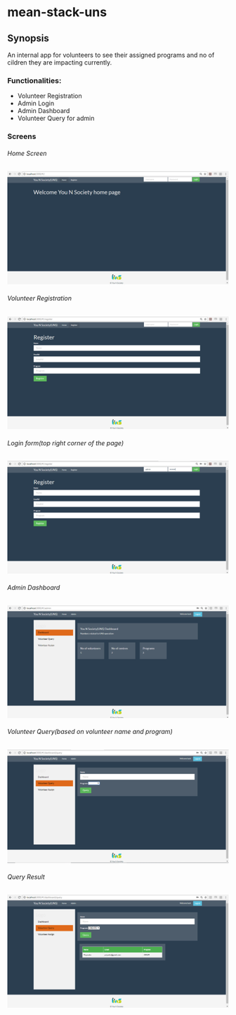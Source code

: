 # mean-stack-uns

## Synopsis

An internal app for volunteers to see their assigned programs and no of cildren they are impacting currently.

### Functionalities:

* Volunteer Registration
* Admin Login
* Admin Dashboard
* Volunteer Query for admin

### Screens

###### Home Screen

![home](screen%20images/Home.png)


###### Volunteer Registration

![Volunteer Registration](screen%20images/registration%20volunteer.png)

###### Login form(top right corner of the page)

![Login](screen%20images/login.png)

###### Admin Dashboard

![Admin Dashboard](screen%20images/dashboard.png)

###### Volunteer Query(based on volunteer name and program)

![Volunteer Query](screen%20images/VolunteerQuery.png)

###### Query Result

![Volunteer Query](screen%20images/Volunteer%20Query%20Result.png)

